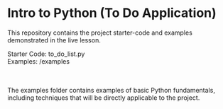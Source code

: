 # Intro to Python (To Do Application)

This repository contains the project starter-code and examples demonstrated in the live lesson.
<br />

Starter Code: to_do_list.py
<br />
Examples: /examples

<br />
<br />
The examples folder contains examples of basic Python fundamentals, including techniques that will be directly applicable to the project.
